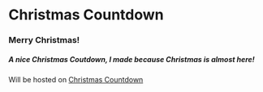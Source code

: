 # Christmas Countdown


### Merry Christmas!


##### A nice Christmas Coutdown, I made because Christmas is almost here!


Will be hosted on [Christmas Countdown](https://www.christmas.makashi.dev)
